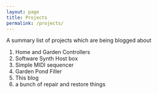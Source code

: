 ```yaml
---
layout: page
title: Projects
permalink: /projects/
---
```


A summary list of projects which are being blogged about

1. Home and Garden Controllers
2. Software Synth Host box
3. Simple MIDI sequencer
4. Garden Pond Filler
5. This blog
6. a bunch of repair and restore things

